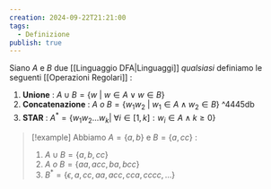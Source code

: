 ```yaml
---
creation: 2024-09-22T21:21:00
tags:
  - Definizione
publish: true
---
```

Siano $A$ e $B$ due [[Linguaggio DFA|Linguaggi]] *qualsiasi* definiamo le seguenti [[Operazioni Regolari]] :
1. **Unione** : $A \cup B = \{ w\ |\ w \in A \lor w \in B \}$
2. **Concatenazione** : $A\ o\ B = \{ w_1w_2 \ | \ w_1 \in A \land w_2 \in B\}$ ^4445db
3. **STAR** : $A^* = \{ w_1w_2 \dots w_k | \ \forall i \in [1,k] :w_i \in A \land k \geq 0 \}$

>[!example] 
>Abbiamo $A = \{a,b\}$ e $B=\{a,cc\}$ : 
>1. $A \cup B = \{a,b,cc\}$
>2. $A\ o\ B = \{aa,acc,ba,bcc\}$
>3. $B^* = \{\epsilon , a , cc, aa, acc , cca , cccc , \dots\}$

